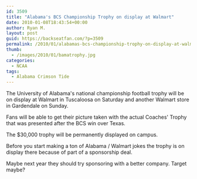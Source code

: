 ```yaml
---
id: 3509
title: "Alabama's BCS Championship Trophy on display at Walmart"
date: 2010-01-08T18:43:54+00:00
author: Ryan M.
layout: post
guid: https://backseatfan.com/?p=3509
permalink: /2010/01/alabamas-bcs-championship-trophy-on-display-at-walmart/
thumb:
  - /images/2010/01/bamatrophy.jpg
categories:
  - NCAA
tags:
  - Alabama Crimson Tide
---
```


<div class="entry">
  <p>
    The University of Alabama's national championship football trophy will be on display at Walmart in Tuscaloosa on Saturday and another Walmart store in Gardendale on Sunday.
  </p>

  <p>
    Fans will be able to get their picture taken with the actual Coaches' Trophy that was presented after the BCS win over Texas.
  </p>

  <p>
    The $30,000 trophy will be permanently displayed on campus.
  </p>

  <p>
    Before you start making a ton of Alabama / Walmart jokes the trophy is on display there because of part of a sponsorship deal.
  </p>

  <p>
    Maybe next year they should try sponsoring with a better company. Target maybe?
  </p>
</div>
